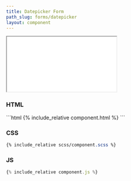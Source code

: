 ```yaml
---
title: Datepicker Form
path_slug: forms/datepicker
layout: component
---
```


<iframe src="{{ site.baseurl}}/component/{{ page.path_slug }}/example.html"></iframe>

<h3>HTML</h3>
```html
{% include_relative component.html %}
```
<h3>CSS</h3>

```css
{% include_relative scss/component.scss %}
```

<h3>JS</h3>

```javascript
{% include_relative component.js %}
```
